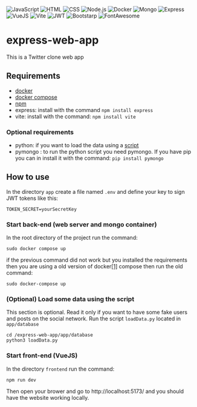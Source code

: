 ![JavaScript](https://img.shields.io/badge/JavaScript-323330?style=for-the-badge&logo=javascript&logoColor=F7DF1E)
![HTML](https://img.shields.io/badge/HTML5-E34F26?style=for-the-badge&logo=html5&logoColor=white)
![CSS](https://img.shields.io/badge/CSS3-1572B6?style=for-the-badge&logo=css3&logoColor=white)
![Node.js](https://img.shields.io/badge/Node.js-339933?style=for-the-badge&logo=nodedotjs&logoColor=white)
![Docker](https://img.shields.io/badge/Docker-2CA5E0?style=for-the-badge&logo=docker&logoColor=white)
![Mongo](https://img.shields.io/badge/MongoDB-4EA94B?style=for-the-badge&logo=mongodb&logoColor=white)
![Express](https://img.shields.io/badge/Express.js-000000?style=for-the-badge&logo=express&logoColor=white)
![VueJS](https://img.shields.io/badge/Vue.js-35495E?style=for-the-badge&logo=vuedotjs&logoColor=4FC08D)
![Vite](https://img.shields.io/badge/Vite-B73BFE?style=for-the-badge&logo=vite&logoColor=FFD62E)
![JWT](https://img.shields.io/badge/JWT-000000?style=for-the-badge&logo=JSON%20web%20tokens&logoColor=white)
![Bootstarp](https://img.shields.io/badge/Bootstrap-563D7C?style=for-the-badge&logo=bootstrap&logoColor=white)
![FontAwesome](https://img.shields.io/badge/Font_Awesome-339AF0?style=for-the-badge&logo=fontawesome&logoColor=white)

# express-web-app
This is a Twitter clone web app

## Requirements
- [docker](https://www.docker.com/)
- [docker compose](https://docs.docker.com/compose/install/)
- [npm](https://www.npmjs.com/)
- express: install with the command `npm install express`
- vite: install with the command: `npm install vite`

### Optional requirements
- python: if you want to load the data using a [script](https://github.com/AndreaGonzato/express-web-app/blob/main/app/database/loadData.py)
- pymongo : to run the python script you need pymongo. If you have pip you can in install it with the command: `pip install pymongo`


## How to use
In the directory `app` create a file named `.env` and define your key to sign JWT tokens like this:

```
TOKEN_SECRET=yourSecretKey
```


### Start back-end (web server and mongo container)
In the root directory of the project run the command:
```
sudo docker compose up
```
if the previous command did not work but you installed the requirements then you are using a old version of docker[[1]](https://stackoverflow.com/a/66516826) compose then run the old command:
```
sudo docker-compose up
```


### (Optional) Load some data using the script
This section is optional. Read it only if you want to have some fake users and posts on the social network.
Run the script `loadData.py` located in `app/database`
```
cd /express-web-app/app/database
python3 loadData.py
```


### Start front-end (VueJS)
In the directory `frontend` run the command:
```
npm run dev
```
Then open your brower and go to http://localhost:5173/ and you should have the website working locally.
